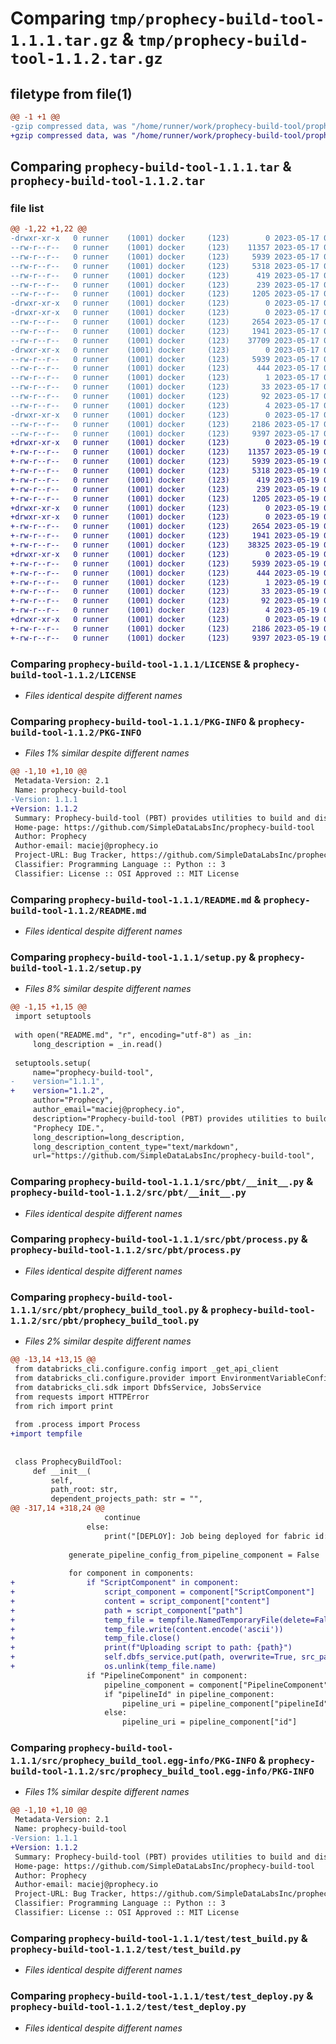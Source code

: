 # Comparing `tmp/prophecy-build-tool-1.1.1.tar.gz` & `tmp/prophecy-build-tool-1.1.2.tar.gz`

## filetype from file(1)

```diff
@@ -1 +1 @@
-gzip compressed data, was "/home/runner/work/prophecy-build-tool/prophecy-build-tool/dist/.tmp-3as3mteb/prophecy-build-tool-1.1.1.tar", last modified: Wed May 17 09:23:57 2023, max compression
+gzip compressed data, was "/home/runner/work/prophecy-build-tool/prophecy-build-tool/dist/.tmp-ykce7y69/prophecy-build-tool-1.1.2.tar", last modified: Fri May 19 07:27:35 2023, max compression
```

## Comparing `prophecy-build-tool-1.1.1.tar` & `prophecy-build-tool-1.1.2.tar`

### file list

```diff
@@ -1,22 +1,22 @@
-drwxr-xr-x   0 runner    (1001) docker     (123)        0 2023-05-17 09:23:57.000000 prophecy-build-tool-1.1.1/
--rw-r--r--   0 runner    (1001) docker     (123)    11357 2023-05-17 09:19:34.000000 prophecy-build-tool-1.1.1/LICENSE
--rw-r--r--   0 runner    (1001) docker     (123)     5939 2023-05-17 09:23:57.000000 prophecy-build-tool-1.1.1/PKG-INFO
--rw-r--r--   0 runner    (1001) docker     (123)     5318 2023-05-17 09:19:34.000000 prophecy-build-tool-1.1.1/README.md
--rw-r--r--   0 runner    (1001) docker     (123)      419 2023-05-17 09:19:34.000000 prophecy-build-tool-1.1.1/pyproject.toml
--rw-r--r--   0 runner    (1001) docker     (123)      239 2023-05-17 09:23:57.000000 prophecy-build-tool-1.1.1/setup.cfg
--rw-r--r--   0 runner    (1001) docker     (123)     1205 2023-05-17 09:19:34.000000 prophecy-build-tool-1.1.1/setup.py
-drwxr-xr-x   0 runner    (1001) docker     (123)        0 2023-05-17 09:23:57.000000 prophecy-build-tool-1.1.1/src/
-drwxr-xr-x   0 runner    (1001) docker     (123)        0 2023-05-17 09:23:57.000000 prophecy-build-tool-1.1.1/src/pbt/
--rw-r--r--   0 runner    (1001) docker     (123)     2654 2023-05-17 09:19:34.000000 prophecy-build-tool-1.1.1/src/pbt/__init__.py
--rw-r--r--   0 runner    (1001) docker     (123)     1941 2023-05-17 09:19:34.000000 prophecy-build-tool-1.1.1/src/pbt/process.py
--rw-r--r--   0 runner    (1001) docker     (123)    37709 2023-05-17 09:19:34.000000 prophecy-build-tool-1.1.1/src/pbt/prophecy_build_tool.py
-drwxr-xr-x   0 runner    (1001) docker     (123)        0 2023-05-17 09:23:57.000000 prophecy-build-tool-1.1.1/src/prophecy_build_tool.egg-info/
--rw-r--r--   0 runner    (1001) docker     (123)     5939 2023-05-17 09:23:57.000000 prophecy-build-tool-1.1.1/src/prophecy_build_tool.egg-info/PKG-INFO
--rw-r--r--   0 runner    (1001) docker     (123)      444 2023-05-17 09:23:57.000000 prophecy-build-tool-1.1.1/src/prophecy_build_tool.egg-info/SOURCES.txt
--rw-r--r--   0 runner    (1001) docker     (123)        1 2023-05-17 09:23:57.000000 prophecy-build-tool-1.1.1/src/prophecy_build_tool.egg-info/dependency_links.txt
--rw-r--r--   0 runner    (1001) docker     (123)       33 2023-05-17 09:23:57.000000 prophecy-build-tool-1.1.1/src/prophecy_build_tool.egg-info/entry_points.txt
--rw-r--r--   0 runner    (1001) docker     (123)       92 2023-05-17 09:23:57.000000 prophecy-build-tool-1.1.1/src/prophecy_build_tool.egg-info/requires.txt
--rw-r--r--   0 runner    (1001) docker     (123)        4 2023-05-17 09:23:57.000000 prophecy-build-tool-1.1.1/src/prophecy_build_tool.egg-info/top_level.txt
-drwxr-xr-x   0 runner    (1001) docker     (123)        0 2023-05-17 09:23:57.000000 prophecy-build-tool-1.1.1/test/
--rw-r--r--   0 runner    (1001) docker     (123)     2186 2023-05-17 09:19:34.000000 prophecy-build-tool-1.1.1/test/test_build.py
--rw-r--r--   0 runner    (1001) docker     (123)     9397 2023-05-17 09:19:34.000000 prophecy-build-tool-1.1.1/test/test_deploy.py
+drwxr-xr-x   0 runner    (1001) docker     (123)        0 2023-05-19 07:27:35.000000 prophecy-build-tool-1.1.2/
+-rw-r--r--   0 runner    (1001) docker     (123)    11357 2023-05-19 07:22:56.000000 prophecy-build-tool-1.1.2/LICENSE
+-rw-r--r--   0 runner    (1001) docker     (123)     5939 2023-05-19 07:27:35.000000 prophecy-build-tool-1.1.2/PKG-INFO
+-rw-r--r--   0 runner    (1001) docker     (123)     5318 2023-05-19 07:22:56.000000 prophecy-build-tool-1.1.2/README.md
+-rw-r--r--   0 runner    (1001) docker     (123)      419 2023-05-19 07:22:56.000000 prophecy-build-tool-1.1.2/pyproject.toml
+-rw-r--r--   0 runner    (1001) docker     (123)      239 2023-05-19 07:27:35.000000 prophecy-build-tool-1.1.2/setup.cfg
+-rw-r--r--   0 runner    (1001) docker     (123)     1205 2023-05-19 07:22:56.000000 prophecy-build-tool-1.1.2/setup.py
+drwxr-xr-x   0 runner    (1001) docker     (123)        0 2023-05-19 07:27:35.000000 prophecy-build-tool-1.1.2/src/
+drwxr-xr-x   0 runner    (1001) docker     (123)        0 2023-05-19 07:27:35.000000 prophecy-build-tool-1.1.2/src/pbt/
+-rw-r--r--   0 runner    (1001) docker     (123)     2654 2023-05-19 07:22:56.000000 prophecy-build-tool-1.1.2/src/pbt/__init__.py
+-rw-r--r--   0 runner    (1001) docker     (123)     1941 2023-05-19 07:22:56.000000 prophecy-build-tool-1.1.2/src/pbt/process.py
+-rw-r--r--   0 runner    (1001) docker     (123)    38325 2023-05-19 07:22:56.000000 prophecy-build-tool-1.1.2/src/pbt/prophecy_build_tool.py
+drwxr-xr-x   0 runner    (1001) docker     (123)        0 2023-05-19 07:27:35.000000 prophecy-build-tool-1.1.2/src/prophecy_build_tool.egg-info/
+-rw-r--r--   0 runner    (1001) docker     (123)     5939 2023-05-19 07:27:35.000000 prophecy-build-tool-1.1.2/src/prophecy_build_tool.egg-info/PKG-INFO
+-rw-r--r--   0 runner    (1001) docker     (123)      444 2023-05-19 07:27:35.000000 prophecy-build-tool-1.1.2/src/prophecy_build_tool.egg-info/SOURCES.txt
+-rw-r--r--   0 runner    (1001) docker     (123)        1 2023-05-19 07:27:35.000000 prophecy-build-tool-1.1.2/src/prophecy_build_tool.egg-info/dependency_links.txt
+-rw-r--r--   0 runner    (1001) docker     (123)       33 2023-05-19 07:27:35.000000 prophecy-build-tool-1.1.2/src/prophecy_build_tool.egg-info/entry_points.txt
+-rw-r--r--   0 runner    (1001) docker     (123)       92 2023-05-19 07:27:35.000000 prophecy-build-tool-1.1.2/src/prophecy_build_tool.egg-info/requires.txt
+-rw-r--r--   0 runner    (1001) docker     (123)        4 2023-05-19 07:27:35.000000 prophecy-build-tool-1.1.2/src/prophecy_build_tool.egg-info/top_level.txt
+drwxr-xr-x   0 runner    (1001) docker     (123)        0 2023-05-19 07:27:35.000000 prophecy-build-tool-1.1.2/test/
+-rw-r--r--   0 runner    (1001) docker     (123)     2186 2023-05-19 07:22:56.000000 prophecy-build-tool-1.1.2/test/test_build.py
+-rw-r--r--   0 runner    (1001) docker     (123)     9397 2023-05-19 07:22:56.000000 prophecy-build-tool-1.1.2/test/test_deploy.py
```

### Comparing `prophecy-build-tool-1.1.1/LICENSE` & `prophecy-build-tool-1.1.2/LICENSE`

 * *Files identical despite different names*

### Comparing `prophecy-build-tool-1.1.1/PKG-INFO` & `prophecy-build-tool-1.1.2/PKG-INFO`

 * *Files 1% similar despite different names*

```diff
@@ -1,10 +1,10 @@
 Metadata-Version: 2.1
 Name: prophecy-build-tool
-Version: 1.1.1
+Version: 1.1.2
 Summary: Prophecy-build-tool (PBT) provides utilities to build and distribute projects created from the Prophecy IDE.
 Home-page: https://github.com/SimpleDataLabsInc/prophecy-build-tool
 Author: Prophecy
 Author-email: maciej@prophecy.io
 Project-URL: Bug Tracker, https://github.com/SimpleDataLabsInc/prophecy-build-tool/issues
 Classifier: Programming Language :: Python :: 3
 Classifier: License :: OSI Approved :: MIT License
```

### Comparing `prophecy-build-tool-1.1.1/README.md` & `prophecy-build-tool-1.1.2/README.md`

 * *Files identical despite different names*

### Comparing `prophecy-build-tool-1.1.1/setup.py` & `prophecy-build-tool-1.1.2/setup.py`

 * *Files 8% similar despite different names*

```diff
@@ -1,15 +1,15 @@
 import setuptools
 
 with open("README.md", "r", encoding="utf-8") as _in:
     long_description = _in.read()
 
 setuptools.setup(
     name="prophecy-build-tool",
-    version="1.1.1",
+    version="1.1.2",
     author="Prophecy",
     author_email="maciej@prophecy.io",
     description="Prophecy-build-tool (PBT) provides utilities to build and distribute projects created from the "
     "Prophecy IDE.",
     long_description=long_description,
     long_description_content_type="text/markdown",
     url="https://github.com/SimpleDataLabsInc/prophecy-build-tool",
```

### Comparing `prophecy-build-tool-1.1.1/src/pbt/__init__.py` & `prophecy-build-tool-1.1.2/src/pbt/__init__.py`

 * *Files identical despite different names*

### Comparing `prophecy-build-tool-1.1.1/src/pbt/process.py` & `prophecy-build-tool-1.1.2/src/pbt/process.py`

 * *Files identical despite different names*

### Comparing `prophecy-build-tool-1.1.1/src/pbt/prophecy_build_tool.py` & `prophecy-build-tool-1.1.2/src/pbt/prophecy_build_tool.py`

 * *Files 2% similar despite different names*

```diff
@@ -13,14 +13,15 @@
 from databricks_cli.configure.config import _get_api_client
 from databricks_cli.configure.provider import EnvironmentVariableConfigProvider
 from databricks_cli.sdk import DbfsService, JobsService
 from requests import HTTPError
 from rich import print
 
 from .process import Process
+import tempfile
 
 
 class ProphecyBuildTool:
     def __init__(
         self,
         path_root: str,
         dependent_projects_path: str = "",
@@ -317,14 +318,24 @@
                     continue
                 else:
                     print("[DEPLOY]: Job being deployed for fabric id: %s" % fabric_id)
 
             generate_pipeline_config_from_pipeline_component = False
 
             for component in components:
+                if "ScriptComponent" in component:
+                    script_component = component["ScriptComponent"]
+                    content = script_component["content"]
+                    path = script_component["path"]
+                    temp_file = tempfile.NamedTemporaryFile(delete=False)
+                    temp_file.write(content.encode('ascii'))
+                    temp_file.close()
+                    print(f"Uploading script to path: {path}")
+                    self.dbfs_service.put(path, overwrite=True, src_path=temp_file.name)
+                    os.unlink(temp_file.name)
                 if "PipelineComponent" in component:
                     pipeline_component = component["PipelineComponent"]
                     if "pipelineId" in pipeline_component:
                         pipeline_uri = pipeline_component["pipelineId"]
                     else:
                         pipeline_uri = pipeline_component["id"]
```

### Comparing `prophecy-build-tool-1.1.1/src/prophecy_build_tool.egg-info/PKG-INFO` & `prophecy-build-tool-1.1.2/src/prophecy_build_tool.egg-info/PKG-INFO`

 * *Files 1% similar despite different names*

```diff
@@ -1,10 +1,10 @@
 Metadata-Version: 2.1
 Name: prophecy-build-tool
-Version: 1.1.1
+Version: 1.1.2
 Summary: Prophecy-build-tool (PBT) provides utilities to build and distribute projects created from the Prophecy IDE.
 Home-page: https://github.com/SimpleDataLabsInc/prophecy-build-tool
 Author: Prophecy
 Author-email: maciej@prophecy.io
 Project-URL: Bug Tracker, https://github.com/SimpleDataLabsInc/prophecy-build-tool/issues
 Classifier: Programming Language :: Python :: 3
 Classifier: License :: OSI Approved :: MIT License
```

### Comparing `prophecy-build-tool-1.1.1/test/test_build.py` & `prophecy-build-tool-1.1.2/test/test_build.py`

 * *Files identical despite different names*

### Comparing `prophecy-build-tool-1.1.1/test/test_deploy.py` & `prophecy-build-tool-1.1.2/test/test_deploy.py`

 * *Files identical despite different names*

